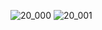 ![20_000](https://user-images.githubusercontent.com/80503808/191171041-dfb52f08-428e-4d39-a1b0-ff6ae51afab3.png)
![20_001](https://user-images.githubusercontent.com/80503808/191171053-a2f8d0e7-47ae-427e-b5cf-ab690f570b03.png)
